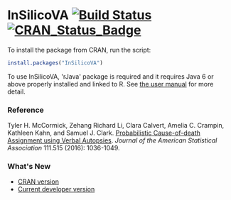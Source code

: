 # InSilicoVA  [![Build Status](https://travis-ci.org/verbal-autopsy-software/InSilicoVA.svg?branch=master)](https://travis-ci.org/verbal-autopsy-software/InSilicoVA) [![CRAN\_Status\_Badge](https://www.r-pkg.org/badges/version/InSilicoVA)](https://cran.r-project.org/package=InSilicoVA)

To install the package from CRAN, run the script: 
```r
install.packages("InSilicoVA")
```

To use InSilicoVA, 'rJava' package is required and it requires Java 6 or above properly installed and linked to R. See <a href="Documents/Insilico-manual.pdf">the user manual</a> for more detail.

### Reference
Tyler H. McCormick, Zehang Richard Li, Clara Calvert, Amelia C. Crampin, Kathleen Kahn, and Samuel J. Clark. <a href="http://arxiv.org/abs/1411.3042">Probabilistic Cause-of-death Assignment using Verbal Autopsies</a>. _Journal of the American Statistical Association_ 111.515 (2016): 1036-1049.



### What's New
- [CRAN version](https://cran.r-project.org/web/packages/InSilicoVA/news.html) 
- [Current developer version](InSilicoVA/inst/NEWS.rd)
 
